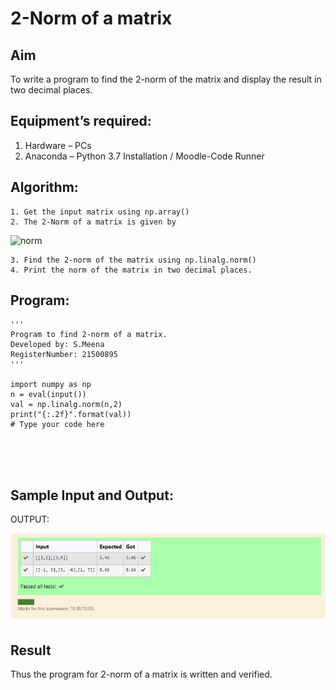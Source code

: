 # 2-Norm of a matrix
## Aim
To write a program to find the 2-norm of the matrix and display the result in two decimal places.
## Equipment’s required:
1.	Hardware – PCs
2.	Anaconda – Python 3.7 Installation / Moodle-Code Runner
## Algorithm:
	1. Get the input matrix using np.array()
	2. The 2-Norm of a matrix is given by 
![norm](./normeqn1.jpg)
    
    3. Find the 2-norm of the matrix using np.linalg.norm()
	4. Print the norm of the matrix in two decimal places.
## Program:
```
'''
Program to find 2-norm of a matrix.
Developed by: S.Meena
RegisterNumber: 21500895
'''

import numpy as np
n = eval(input())
val = np.linalg.norm(n,2)
print("{:.2f}".format(val))
# Type your code here





```
## Sample Input and Output:
OUTPUT:

![norm1](./s..png)

## Result
Thus the program for 2-norm of a matrix is written and verified.
